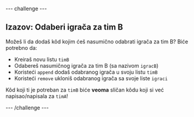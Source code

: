 \--- challenge \---

## Izazov: Odaberi igrača za tim B

Možeš li da dodaš kôd kojim ćeš nasumično odabrati igrača za tim B? Biće potrebno da:

+ Kreiraš novu listu `timB`
+ Odabereš nasumičnog igrača za tim B (sa nazivom `igracB`)
+ Koristeći `append` dodaš odabranog igrača u svoju listu `timB`
+ Koristeći `remove` ukloniš odabranog igrača sa svoje liste `igraci`

Kôd koji ti je potreban za `timB` biće **veoma** sličan kôdu koji si već napisao/napisala za `timA`!

\--- /challenge \---